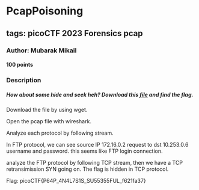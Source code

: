 # PcapPoisoning
## tags: picoCTF 2023 Forensics pcap
### Author: Mubarak Mikail
#### 100 points
### Description
##### How about some hide and seek heh? Download this [file](https://artifacts.picoctf.net/c/376/trace.pcap) and find the flag.

Download the file by using wget.

Open the pcap file with wireshark.

Analyze each protocol by following stream.

In FTP protocol, we can see source IP 172.16.0.2 request to dst 10.253.0.6 username and password. this seems like FTP login connection.

analyze the FTP protocol by following TCP stream, then we have a TCP retransimission SYN going on. The flag is hidden in TCP protocol.

Flag: picoCTF{P64P_4N4L7S1S_SU55355FUL_f621fa37}

